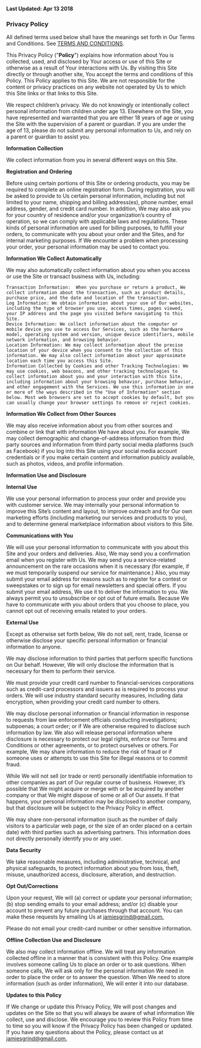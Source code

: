 **Last Updated: Apr 13 2018**

### Privacy Policy
All defined terms used below shall have the meanings set forth in Our Terms and Conditions. See [TERMS AND CONDITIONS](https://github.com/RamenCoders/landingpage/blob/master/terms.md).

This Privacy Policy ("**Policy**") explains how information about You is collected, used, and disclosed by Your access or use of this Site or otherwise as a result of Your interactions with Us. By visiting this Site directly or through another site, You accept the terms and conditions of this Policy. This Policy applies to this Site. We are not responsible for the content or privacy practices on any website not operated by Us to which this Site links or that links to this Site.

We respect children’s privacy. We do not knowingly or intentionally collect personal information from children under age 13. Elsewhere on the Site, you have represented and warranted that you are either 18 years of age or using the Site with the supervision of a parent or guardian. If you are under the age of 13, please do not submit any personal information to Us, and rely on a parent or guardian to assist you.

**Information Collection**

We collect information from you in several different ways on this Site.

**Registration and Ordering**

Before using certain portions of this Site or ordering products, you may be required to complete an online registration form. During registration, you will be asked to provide to Us certain personal information, including but not limited to your name, shipping and billing address(es), phone number, email address, gender, and credit card number. In addition, We may also ask you for your country of residence and/or your organization’s country of operation, so we can comply with applicable laws and regulations. These kinds of personal information are used for billing purposes, to fulfill your orders, to communicate with you about your order and the Sites, and for internal marketing purposes. If We encounter a problem when processing your order, your personal information may be used to contact you.

**Information We Collect Automatically**

We may also automatically collect information about you when you access or use the Site or transact business with Us, including:

    Transaction Information:  When you purchase or return a product, We collect information about the transaction, such as product details, purchase price, and the date and location of the transaction.
    Log Information: We obtain information about your use of Our websites, including the type of browser you use, access times, pages viewed, your IP address and the page you visited before navigating to this Site.
    Device Information: We collect information about the computer or mobile device you use to access Our Services, such as the hardware model, operating system and version, unique device identifiers, mobile network information, and browsing behavior.
    Location Information: We may collect information about the precise location of your device when you consent to the collection of this information. We may also collect information about your approximate location each time you access this Site.
    Information Collected by Cookies and other Tracking Technologies: We may use cookies, web beacons, and other tracking technologies to collect information about you and your interaction with this Site, including information about your browsing behavior, purchase behavior, and other engagement with the Services. We use this information in one or more of the ways described in the "Use of Information" section below. Most web browsers are set to accept cookies by default, but you can usually change your browser settings to remove or reject cookies.

**Information We Collect from Other Sources**

We may also receive information about you from other sources and combine or link that with information We have about you. For example, We may collect demographic and change-of-address information from third party sources and information from third party social media platforms (such as Facebook) if you log into this Site using your social media account credentials or if you make certain content and information publicly available, such as photos, videos, and profile information.

**Information Use and Disclosure**

**Internal Use**

We use your personal information to process your order and provide you with customer service. We may internally your personal information to improve this Site’s content and layout, to improve outreach and for Our own marketing efforts (including marketing our services and products to you), and to determine general marketplace information about visitors to this Site.

**Communications with You**

We will use your personal information to communicate with you about this Site and your orders and deliveries. Also, We may send you a confirmation email when you register with Us. We may send you a service-related announcement on the rare occasions when it is necessary (for example, if we must temporarily suspend our service for maintenance.) Also, you may submit your email address for reasons such as to register for a contest or sweepstakes or to sign up for email newsletters and special offers. If you submit your email address, We use it to deliver the information to you. We always permit you to unsubscribe or opt out of future emails. Because We have to communicate with you about orders that you choose to place, you cannot opt out of receiving emails related to your orders.

**External Use**

Except as otherwise set forth below, We do not sell, rent, trade, license or otherwise disclose your specific personal information or financial information to anyone.

We may disclose information to third parties that perform specific functions on Our behalf.  However, We will only disclose the information that is necessary for them to perform their service.

We must provide your credit card number to financial-services corporations such as credit-card processors and issuers as is required to process your orders.  We will use industry standard security measures, including data encryption, when providing your credit card number to others.

We may disclose personal information or financial information in response to requests from law enforcement officials conducting investigations; subpoenas; a court order; or if We are otherwise required to disclose such information by law. We also will release personal information where disclosure is necessary to protect our legal rights, enforce our Terms and Conditions or other agreements, or to protect ourselves or others. For example, We may share information to reduce the risk of fraud or if someone uses or attempts to use this Site for illegal reasons or to commit fraud.

While We will not sell (or trade or rent) personally identifiable information to other companies as part of Our regular course of business. However, it’s possible that We might acquire or merge with or be acquired by another company or that We might dispose of some or all of Our assets. If that happens, your personal information may be disclosed to another company, but that disclosure will be subject to the Privacy Policy in effect.

We may share non-personal information (such as the number of daily visitors to a particular web page, or the size of an order placed on a certain date) with third parties such as advertising partners. This information does not directly personally identify you or any user.

**Data Security**

We take reasonable measures, including administrative, technical, and physical safeguards, to protect information about you from loss, theft, misuse, unauthorized access, disclosure, alteration, and destruction.

**Opt Out/Corrections**

Upon your request, We will (a) correct or update your personal information; (b) stop sending emails to your email address; and/or (c) disable your account to prevent any future purchases through that account. You can make these requests by emailing Us at [jamiesgrind@gmail.com.](mailto:jamiesgrind@gmail.com)

Please do not email your credit-card number or other sensitive information.

**Offline Collection Use and Disclosure**

We also may collect information offline. We will treat any information collected offline in a manner that is consistent with this Policy.  One example involves someone calling Us to place an order or to ask questions. When someone calls, We will ask only for the personal information We need in order to place the order or to answer the question. When We need to store information (such as order information), We will enter it into our database.

**Updates to this Policy**

If We change or update this Privacy Policy, We will post changes and updates on the Site so that you will always be aware of what information We collect, use and disclose. We encourage you to review this Policy from time to time so you will know if the Privacy Policy has been changed or updated. If you have any questions about the Policy, please contact us at [jamiesgrind@gmail.com.](mailto:jamiesgrind@gmail.com)
